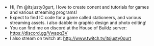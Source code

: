 - Hi, I’m @itsjusty0gurt, I love to create conent and tutorials for games and various streaming programs!
- Expect to find IC code for a game called stationeers, and various streaming assets. i also dabble in graphic design and photo editing!
- You can find me on discord at the House of Buildz server: https://discord.gg/Vwapq3V
- I also stream on twitch at: http://www.twitch.tv/itsjusty0gurt
